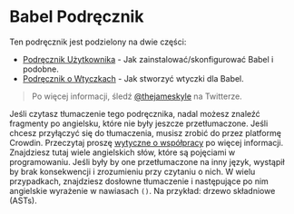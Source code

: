 # Babel Podręcznik

Ten podręcznik jest podzielony na dwie części:

  * [Podręcznik Użytkownika](user-handbook.md) - Jak zainstalować/skonfigurować Babel i podobne.
  * [Podręcznik o Wtyczkach](plugin-handbook.md) - Jak stworzyć wtyczki dla Babel.

> Po więcej informacji, śledź [@thejameskyle](https://twitter.com/thejameskyle) na Twitterze.

Jeśli czytasz tłumaczenie tego podręcznika, nadal możesz znaleźć fragmenty po angielsku, które nie były jeszcze przetłumaczone. Jeśli chcesz przyłączyć się do tłumaczenia, musisz zrobić do przez platformę Crowdin. Przeczytaj proszę [wytyczne o współpracy](/CONTRIBUTING.md) po więcej informacji. Znajdziesz tutaj wiele angielskich słów, które są pojęciami w programowaniu. Jeśli były by one przetłumaczone na inny język, wystąpił by brak konsekwencji i zrozumieniu przy czytaniu o nich. W wielu przypadkach, znajdziesz dosłowne tłumaczenie i następujące po nim angielskie wyrażenie w nawiasach `()`. Na przykład: drzewo składniowe (ASTs).